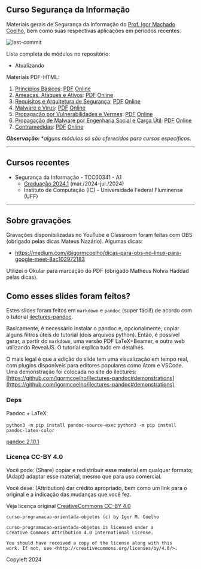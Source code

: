 ## Curso Segurança da Informação

Materiais gerais de Segurança da Informação do [Prof. Igor Machado Coelho](https://igormcoelho.github.io), bem como suas respectivas aplicações em períodos recentes.

![last-commit](https://img.shields.io/github/last-commit/igormcoelho/curso-seguranca-informacao)

Lista completa de módulos no repositório:

- Atualizando

Materiais PDF-HTML:

1. [Princípios Básicos](slides/1-principios-basicos/1-principios.md): [PDF](slides/1-principios-basicos/1-principios.pdf) [Online](https://igormcoelho.github.io/curso-seguranca-informacao/slides/1-principios-basicos/index.html)
2. [Ameaças, Ataques e Ativos](slides/2-ameacas/2-ameacas.md): [PDF](slides/2-ameacas/2-ameacas.pdf) [Online](https://igormcoelho.github.io/curso-seguranca-informacao/slides/2-ameacas/index.html)
3. [Requisitos e Arquitetura de Segurança](slides/3-requisitos/3-requisitos.md): [PDF](slides/3-requisitos/3-requisitos.pdf) [Online](https://igormcoelho.github.io/curso-seguranca-informacao/slides/3-requisitos/index.html)
4. [Malware e Vírus](slides/4-virus/4-virus.md): [PDF](slides/4-virus/4-virus.pdf) [Online](https://igormcoelho.github.io/curso-seguranca-informacao/slides/4-virus/index.html)
5. [Propagação por Vulnerabilidades e Vermes](slides/5-worm/5-worm.md): [PDF](slides/5-worm/5-worm.pdf) [Online](https://igormcoelho.github.io/curso-seguranca-informacao/slides/5-worm/index.html)
6. [Propagação de Malware por Engenharia Social e Carga Útil](slides/6-social/6-social.md): [PDF](slides/6-social/6-social.pdf) [Online](https://igormcoelho.github.io/curso-seguranca-informacao/slides/6-social/index.html)
6. [Contramedidas](slides/7-contramedidas/7-contramedidas.md): [PDF](slides/7-contramedidas/7-contramedidas.pdf) [Online](https://igormcoelho.github.io/curso-seguranca-informacao/slides/7-contramedidas/index.html)



***Observação:*** **alguns módulos só são oferecidos para cursos específicos.*

-------

## Cursos recentes

- Segurança da Informação - TCC00341 - A1
   * [Graduação 2024.1](./slides/0-intro-curso-uff-2024-1/0-intro-curso.pdf) (mar./2024-jul./2024)
   * Instituto de Computação (IC) - Universidade Federal Fluminense (UFF)

-------

## Sobre gravações

Gravações disponibilizadas no YouTube e Classroom foram feitas com OBS (obrigado pelas dicas Mateus Nazário). Algumas dicas:

- https://medium.com/@igormcoelho/dicas-para-obs-no-linux-para-google-meet-8ac102972183

Utilizei o Okular para marcação do PDF (obrigado Matheus Nohra Haddad pelas dicas).

## Como esses slides foram feitos?

Estes slides foram feitos em `markdown` e `pandoc` (super fácil!) de acordo com o tutorial [ilectures-pandoc](https://github.com/igormcoelho/ilectures-pandoc).

Basicamente, é necessário instalar o pandoc e, opcionalmente, copiar alguns filtros úteis do tutorial (dois arquivos python). Então, é possível gerar, a partir do `markdown`, uma versão PDF LaTeX+Beamer, e outra web utilizando RevealJS. O tutorial explica tudo em detalhes.

O mais legal é que a edição do slide tem uma visualização em tempo real, com plugins disponíveis para editores populares como Atom e VSCode.
Uma demonstração foi colocada no site do ilectures: [https://github.com/igormcoelho/ilectures-pandoc#demonstrations](https://github.com/igormcoelho/ilectures-pandoc#demonstrations).


### Deps

Pandoc + LaTeX

`python3 -m pip install pandoc-source-exec`
`python3 -m pip install pandoc-latex-color`

[pandoc 2.10.1](https://github.com/jgm/pandoc/releases/tag/2.10.1)



### Licença CC-BY 4.0

Você pode: (Share) copiar e redistribuir esse material em qualquer formato; (Adapt) adaptar esse material, mesmo que para uso comercial.

Você deve: (Attribution) dar crédito apropriado, bem como um link para o original e a indicação das mudanças que você fez.

Veja licença original [CreativeCommons CC-BY 4.0](https://creativecommons.org/licenses/by/4.0/)

```
curso-programacao-orientada-objetos (c) by Igor M. Coelho

curso-programacao-orientada-objetos is licensed under a
Creative Commons Attribution 4.0 International License.

You should have received a copy of the license along with this
work. If not, see <http://creativecommons.org/licenses/by/4.0/>.
```

Copyleft 2024
